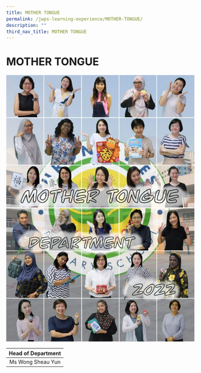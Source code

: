 ```yaml
---
title: MOTHER TONGUE
permalink: /jwps-learning-experience/MOTHER-TONGUE/
description: ""
third_nav_title: MOTHER TONGUE
---
```

# MOTHER TONGUE
![](/images/JWPS%20LEARNING%20EXPERIENCE/Mother%20Tongue/Mother%20Tongue%20Department.jpg)

| Head of Department |
|:------------------:|
|  Ms Wong Sheau Yun |